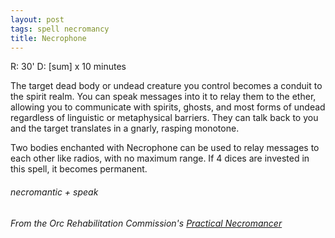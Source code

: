 ```yaml
---
layout: post
tags: spell necromancy
title: Necrophone
---
```

R: 30'  D: [sum] x 10 minutes

The target dead body or undead creature you control becomes a conduit to the spirit realm. You can speak messages into it to relay them to the ether, allowing you to communicate with spirits, ghosts, and most forms of undead regardless of linguistic or metaphysical barriers. They can talk back to you and the target translates in a gnarly, rasping monotone.

Two bodies enchanted with Necrophone can be used to relay messages to each other like radios, with no maximum range. If 4 dices are invested in this spell, it becomes permanent.

###### necromantic + speak
###### From the Orc Rehabilitation Commission's [Practical Necromancer](https://orc-rehab.blogspot.com/2021/11/glog-wizard-school-practical-necromancer.html)

